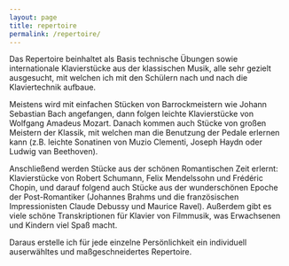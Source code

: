 ```yaml
---
layout: page
title: repertoire
permalink: /repertoire/
---
```

Das Repertoire beinhaltet als Basis technische Übungen sowie internationale Klavierstücke aus der klassischen Musik, alle sehr gezielt ausgesucht, mit welchen ich mit den Schülern nach und nach die Klaviertechnik aufbaue.

Meistens wird mit einfachen Stücken von Barrockmeistern wie Johann Sebastian Bach angefangen, dann folgen leichte Klavierstücke von Wolfgang Amadeus Mozart. Danach kommen auch Stücke von großen Meistern der Klassik, mit welchen man die Benutzung der Pedale erlernen kann (z.B. leichte Sonatinen von Muzio Clementi, Joseph Haydn oder Ludwig van Beethoven).

Anschließend werden Stücke aus der schönen Romantischen Zeit erlernt: Klavierstücke von Robert Schumann, Felix Mendelssohn und Frédéric Chopin, und darauf folgend auch Stücke aus der wunderschönen Epoche der Post-Romantiker (Johannes Brahms und die französischen Impressionisten Claude Debussy und Maurice Ravel). Außerdem gibt es viele schöne Transkriptionen für Klavier von Filmmusik, was Erwachsenen und Kindern viel Spaß macht.

Daraus erstelle ich für jede einzelne Persönlichkeit ein individuell auserwähltes und maßgeschneidertes Repertoire.
